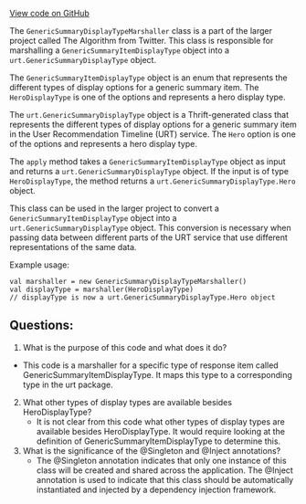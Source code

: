 [View code on GitHub](https://github.com/misbahsy/the-algorithm/product-mixer/core/src/main/scala/com/twitter/product_mixer/core/functional_component/marshaller/response/urt/item/generic_summary_item/GenericSummaryDisplayTypeMarshaller.scala)

The `GenericSummaryDisplayTypeMarshaller` class is a part of the larger project called The Algorithm from Twitter. This class is responsible for marshalling a `GenericSummaryItemDisplayType` object into a `urt.GenericSummaryDisplayType` object. 

The `GenericSummaryItemDisplayType` object is an enum that represents the different types of display options for a generic summary item. The `HeroDisplayType` is one of the options and represents a hero display type. 

The `urt.GenericSummaryDisplayType` object is a Thrift-generated class that represents the different types of display options for a generic summary item in the User Recommendation Timeline (URT) service. The `Hero` option is one of the options and represents a hero display type. 

The `apply` method takes a `GenericSummaryItemDisplayType` object as input and returns a `urt.GenericSummaryDisplayType` object. If the input is of type `HeroDisplayType`, the method returns a `urt.GenericSummaryDisplayType.Hero` object. 

This class can be used in the larger project to convert a `GenericSummaryItemDisplayType` object into a `urt.GenericSummaryDisplayType` object. This conversion is necessary when passing data between different parts of the URT service that use different representations of the same data. 

Example usage:

```
val marshaller = new GenericSummaryDisplayTypeMarshaller()
val displayType = marshaller(HeroDisplayType)
// displayType is now a urt.GenericSummaryDisplayType.Hero object
```
## Questions: 
 1. What is the purpose of this code and what does it do?
   - This code is a marshaller for a specific type of response item called GenericSummaryItemDisplayType. It maps this type to a corresponding type in the urt package.
2. What other types of display types are available besides HeroDisplayType?
   - It is not clear from this code what other types of display types are available besides HeroDisplayType. It would require looking at the definition of GenericSummaryItemDisplayType to determine this.
3. What is the significance of the @Singleton and @Inject annotations?
   - The @Singleton annotation indicates that only one instance of this class will be created and shared across the application. The @Inject annotation is used to indicate that this class should be automatically instantiated and injected by a dependency injection framework.